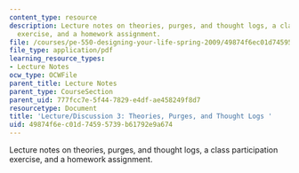 ```yaml
---
content_type: resource
description: Lecture notes on theories, purges, and thought logs, a class participation
  exercise, and a homework assignment.
file: /courses/pe-550-designing-your-life-spring-2009/49874f6ec01d74595739b61792e9a674_MITPE_550iap09_s09_lec03.pdf
file_type: application/pdf
learning_resource_types:
- Lecture Notes
ocw_type: OCWFile
parent_title: Lecture Notes
parent_type: CourseSection
parent_uid: 777fcc7e-5f44-7829-e4df-ae458249f8d7
resourcetype: Document
title: 'Lecture/Discussion 3: Theories, Purges, and Thought Logs '
uid: 49874f6e-c01d-7459-5739-b61792e9a674
---
```

Lecture notes on theories, purges, and thought logs, a class participation exercise, and a homework assignment.

